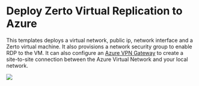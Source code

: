 # Deploy Zerto Virtual Replication to Azure

This templates deploys a virtual network, public ip, network interface and a Zerto virtual machine. It also provisions a network security group to enable RDP to the VM.
It can also configure an [Azure VPN Gateway](https://docs.microsoft.com/en-us/azure/vpn-gateway/vpn-gateway-howto-site-to-site-resource-manager-portal) to create a site-to-site connection between the Azure Virtual Network and your local network.

<a href="https://portal.azure.com/#create/Microsoft.Template/uri/https%3A%2F%2Fraw.githubusercontent.com%2Fshannonsnowden%2FARM_Templates%2Fmaster%2FZerto%2FZertoWithVPN.json" target="_blank">
    <img src="http://azuredeploy.net/deploybutton.png"/>
</a>

